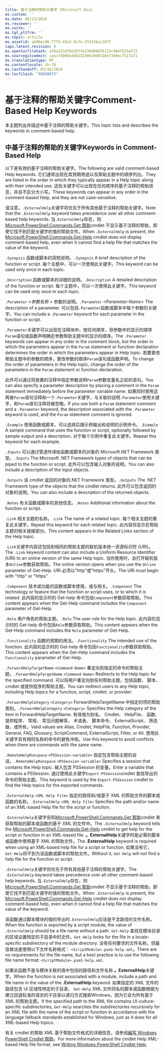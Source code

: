 ```yaml
---
title: 基于注释的帮助关键字 |Microsoft Docs
ms.custom: ''
ms.date: 09/13/2016
ms.reviewer: ''
ms.suite: ''
ms.tgt_pltfrm: ''
ms.topic: article
ms.assetid: ab90ec96-77f5-42e3-9c7e-2f4156ec207f
caps.latest.revision: 6
ms.openlocfilehash: af8a151070d26ffe236800076115c964f625e572
ms.sourcegitcommit: caac7d098a448232304c9d6728e7340ec7517a71
ms.translationtype: MT
ms.contentlocale: zh-CN
ms.lasthandoff: 03/16/2019
ms.locfileid: "58058073"
---
```

# <a name="comment-based-help-keywords"></a><span data-ttu-id="8d7ec-102">基于注释的帮助关键字</span><span class="sxs-lookup"><span data-stu-id="8d7ec-102">Comment-Based Help Keywords</span></span>

<span data-ttu-id="8d7ec-103">本主题列出并描述中基于注释的帮助关键字。</span><span class="sxs-lookup"><span data-stu-id="8d7ec-103">This topic lists and describes the keywords in comment-based help.</span></span>

## <a name="keywords-in-comment-based-help"></a><span data-ttu-id="8d7ec-104">中基于注释的帮助的关键字</span><span class="sxs-lookup"><span data-stu-id="8d7ec-104">Keywords in Comment-Based Help</span></span>

<span data-ttu-id="8d7ec-105">以下是有效的基于注释的帮助关键字。</span><span class="sxs-lookup"><span data-stu-id="8d7ec-105">The following are valid comment-based Help keywords.</span></span> <span data-ttu-id="8d7ec-106">它们通常出现在其预期用途以及帮助主题中的顺序列出。</span><span class="sxs-lookup"><span data-stu-id="8d7ec-106">They are listed in the order in which they typically appear in a Help topic along with their intended use.</span></span> <span data-ttu-id="8d7ec-107">这些关键字可以出现在任何顺序的基于注释的帮助信息，并且不区分大小写。</span><span class="sxs-lookup"><span data-stu-id="8d7ec-107">These keywords can appear in any order in the comment-based Help, and they are not case-sensitive.</span></span>

<span data-ttu-id="8d7ec-108">请注意，`.ExternalHelp`关键字将优先于所有其他基于注释的帮助关键字。</span><span class="sxs-lookup"><span data-stu-id="8d7ec-108">Note that the `.ExternalHelp` keyword takes precedence over all other comment-based help keywords.</span></span> <span data-ttu-id="8d7ec-109">当`.ExternalHelp`存在，则[Microsoft.PowerShell.Commands.Get 帮助](/dotnet/api/Microsoft.PowerShell.Commands.Get-Help)cmdlet 不显示基于注释的帮助，即使它找不到匹配关键字的值的帮助文件。</span><span class="sxs-lookup"><span data-stu-id="8d7ec-109">When `.ExternalHelp` is present, the [Microsoft.PowerShell.Commands.Get-Help](/dotnet/api/Microsoft.PowerShell.Commands.Get-Help) cmdlet does not display comment-based help, even when it cannot find a help file that matches the value of the keyword.</span></span>

<span data-ttu-id="8d7ec-110">`.Synopsis` 函数或脚本的简短说明。</span><span class="sxs-lookup"><span data-stu-id="8d7ec-110">`.Synopsis` A brief description of the function or script.</span></span> <span data-ttu-id="8d7ec-111">每个主题中，可以一次使用此关键字。</span><span class="sxs-lookup"><span data-stu-id="8d7ec-111">This keyword can be used only once in each topic.</span></span>

<span data-ttu-id="8d7ec-112">`.Description` 函数或脚本的详细的说明。</span><span class="sxs-lookup"><span data-stu-id="8d7ec-112">`.Description` A detailed description of the function or script.</span></span> <span data-ttu-id="8d7ec-113">每个主题中，可以一次使用此关键字。</span><span class="sxs-lookup"><span data-stu-id="8d7ec-113">This keyword can be used only once in each topic.</span></span>

<span data-ttu-id="8d7ec-114">`.Parameter` *\<参数名称 >* 参数的说明。</span><span class="sxs-lookup"><span data-stu-id="8d7ec-114">`.Parameter` *\<Parameter-Name>* The description of a parameter.</span></span> <span data-ttu-id="8d7ec-115">可以包括`.Parameter`函数或脚本中每个参数的关键字。</span><span class="sxs-lookup"><span data-stu-id="8d7ec-115">You can include a `.Parameter` keyword for each parameter in the function or script.</span></span>

<span data-ttu-id="8d7ec-116">`.Parameter`关键字可以出现在注释块中，按任何顺序，但参数中的显示的顺序`Param`语句或函数声明确定参数帮助主题中的显示的顺序。</span><span class="sxs-lookup"><span data-stu-id="8d7ec-116">The `.Parameter` keywords can appear in any order in the comment block, but the order in which the parameters appear in the `Param` statement or function declaration determines the order in which the parameters appear in Help topic.</span></span> <span data-ttu-id="8d7ec-117">若要更改帮助主题中的参数的顺序，更改参数的顺序`Param`语句或函数声明。</span><span class="sxs-lookup"><span data-stu-id="8d7ec-117">To change the order of parameters in the Help topic, change the order of the parameters in the `Param` statement or function declaration.</span></span>

<span data-ttu-id="8d7ec-118">此外可以通过将放置的注释中指定参数说明`Param`参数变量名之前的语句。</span><span class="sxs-lookup"><span data-stu-id="8d7ec-118">You can also specify a parameter description by placing a comment in the `Param` statement immediately before the parameter variable name.</span></span> <span data-ttu-id="8d7ec-119">如果同时使用这两者`Param`语句注释和一个`.Parameter`关键字，与关联的说明`.Parameter`使用关键字，和`Param`语句注释将被忽略。</span><span class="sxs-lookup"><span data-stu-id="8d7ec-119">If you use both a `Param` statement comment and a `.Parameter` keyword, the description associated with the `.Parameter` keyword is used, and the `Param` statement comment is ignored.</span></span>

<span data-ttu-id="8d7ec-120">`.Example` 使用函数或脚本，可以选择后跟示例输出和说明的示例命令。</span><span class="sxs-lookup"><span data-stu-id="8d7ec-120">`.Example` A sample command that uses the function or script, optionally followed by sample output and a description.</span></span> <span data-ttu-id="8d7ec-121">对于每个示例中重复此关键字。</span><span class="sxs-lookup"><span data-stu-id="8d7ec-121">Repeat this keyword for each example.</span></span>

<span data-ttu-id="8d7ec-122">`.Inputs` 可以通过管道传递给函数或脚本的对象的 Microsoft.NET Framework 类型。</span><span class="sxs-lookup"><span data-stu-id="8d7ec-122">`.Inputs` The Microsoft .NET Framework types of objects that can be piped to the function or script.</span></span> <span data-ttu-id="8d7ec-123">此外可以包含输入对象的说明。</span><span class="sxs-lookup"><span data-stu-id="8d7ec-123">You can also include a description of the input objects.</span></span>

<span data-ttu-id="8d7ec-124">`.Outputs` 该 cmdlet 返回的对象的.NET Framework 类型。</span><span class="sxs-lookup"><span data-stu-id="8d7ec-124">`.Outputs` The .NET Framework type of the objects that the cmdlet returns.</span></span> <span data-ttu-id="8d7ec-125">此外可以包含返回的对象的说明。</span><span class="sxs-lookup"><span data-stu-id="8d7ec-125">You can also include a description of the returned objects.</span></span>

<span data-ttu-id="8d7ec-126">`.Notes` 有关函数或脚本的其他信息。</span><span class="sxs-lookup"><span data-stu-id="8d7ec-126">`.Notes` Additional information about the function or script.</span></span>

<span data-ttu-id="8d7ec-127">`.Link` 相关主题的名称。</span><span class="sxs-lookup"><span data-stu-id="8d7ec-127">`.Link` The name of a related topic.</span></span> <span data-ttu-id="8d7ec-128">每个相关主题的重复此关键字。</span><span class="sxs-lookup"><span data-stu-id="8d7ec-128">Repeat this keyword for each related topic.</span></span> <span data-ttu-id="8d7ec-129">此内容将显示在帮助主题的相关链接部分。</span><span class="sxs-lookup"><span data-stu-id="8d7ec-129">This content appears in the Related Links section of the Help topic.</span></span>

<span data-ttu-id="8d7ec-130">`.Link`关键字内容还包括到相同的帮助主题的联机版本统一资源标识符 (URI)。</span><span class="sxs-lookup"><span data-stu-id="8d7ec-130">The `.Link` keyword content can also include a Uniform Resource Identifier (URI) to an online version of the same Help topic.</span></span> <span data-ttu-id="8d7ec-131">当你使用时，会打开联机版本`Online`参数获取帮助。</span><span class="sxs-lookup"><span data-stu-id="8d7ec-131">The online version opens when you use the `Online` parameter of Get-Help.</span></span> <span data-ttu-id="8d7ec-132">URI 必须以"http"或"https"开头。</span><span class="sxs-lookup"><span data-stu-id="8d7ec-132">The URI must begin with "http" or "https".</span></span>

<span data-ttu-id="8d7ec-133">`.Component` 技术或功能的函数或脚本使用，或与相关。</span><span class="sxs-lookup"><span data-stu-id="8d7ec-133">`.Component` The technology or feature that the function or script uses, or to which it is related.</span></span> <span data-ttu-id="8d7ec-134">此内容的显示时的 Get-help 命令包括`Component`参数获取帮助。</span><span class="sxs-lookup"><span data-stu-id="8d7ec-134">This content appears when the Get-Help command includes the `Component` parameter of Get-Help.</span></span>

<span data-ttu-id="8d7ec-135">`.Role` 用户角色的帮助主题。</span><span class="sxs-lookup"><span data-stu-id="8d7ec-135">`.Role` The user role for the Help topic.</span></span> <span data-ttu-id="8d7ec-136">此内容的显示时的 Get-help 命令包括`Role`参数获取帮助。</span><span class="sxs-lookup"><span data-stu-id="8d7ec-136">This content appears when the Get-Help command includes the `Role` parameter of Get-Help.</span></span>

<span data-ttu-id="8d7ec-137">`.Functionality` 函数的预期的用法。</span><span class="sxs-lookup"><span data-stu-id="8d7ec-137">`.Functionality` The intended use of the function.</span></span> <span data-ttu-id="8d7ec-138">此内容的显示时的 Get-help 命令包括`Functionality`参数获取帮助。</span><span class="sxs-lookup"><span data-stu-id="8d7ec-138">This content appears when the Get-Help command includes the `Functionality` parameter of Get-Help.</span></span>

<span data-ttu-id="8d7ec-139">`.ForwardHelpTargetName` `<Command-Name>` 重定向到指定的命令的帮助主题。</span><span class="sxs-lookup"><span data-stu-id="8d7ec-139">`.ForwardHelpTargetName` `<Command-Name>` Redirects to the Help topic for the specified command.</span></span> <span data-ttu-id="8d7ec-140">可以将用户重定向到任何帮助主题，包括函数、 脚本、 cmdlet 或提供程序的帮助主题。</span><span class="sxs-lookup"><span data-stu-id="8d7ec-140">You can redirect users to any Help topic, including Help topics for a function, script, cmdlet, or provider.</span></span>

<span data-ttu-id="8d7ec-141">`.ForwardHelpCategory` `<Category>` ForwardHelpTargetName 中指定的项的帮助类别。</span><span class="sxs-lookup"><span data-stu-id="8d7ec-141">`.ForwardHelpCategory` `<Category>` Specifies the Help category of the item in ForwardHelpTargetName.</span></span> <span data-ttu-id="8d7ec-142">有效值为别名、 Cmdlet、 HelpFile、 函数、 提供程序、 常规、 常见问题解答、 术语表、 脚本命令、 ExternalScript、 筛选器，或所有。</span><span class="sxs-lookup"><span data-stu-id="8d7ec-142">Valid values are Alias, Cmdlet, HelpFile, Function, Provider, General, FAQ, Glossary, ScriptCommand, ExternalScript, Filter, or All.</span></span> <span data-ttu-id="8d7ec-143">使用此关键字具有相同名称的命令时避免冲突。</span><span class="sxs-lookup"><span data-stu-id="8d7ec-143">Use this keyword to avoid conflicts when there are commands with the same name.</span></span>

<span data-ttu-id="8d7ec-144">`.RemoteHelpRunspace` `<PSSession-variable>` 指定包含帮助主题的会话。</span><span class="sxs-lookup"><span data-stu-id="8d7ec-144">`.RemoteHelpRunspace` `<PSSession-variable>` Specifies a session that contains the Help topic.</span></span> <span data-ttu-id="8d7ec-145">输入包含 PSSession 的变量。</span><span class="sxs-lookup"><span data-stu-id="8d7ec-145">Enter a variable that contains a PSSession.</span></span> <span data-ttu-id="8d7ec-146">通过使用此关键字`Export-PSSession`cmdlet 查找导出的命令的帮助主题。</span><span class="sxs-lookup"><span data-stu-id="8d7ec-146">This keyword is used by the `Export-PSSession` cmdlet to find the Help topics for the exported commands.</span></span>

<span data-ttu-id="8d7ec-147">`.ExternalHelp` `<XML Help File>` 指定的路径和/或基于 XML 的帮助文件的脚本或函数的名称。</span><span class="sxs-lookup"><span data-stu-id="8d7ec-147">`.ExternalHelp` `<XML Help File>` Specifies the path and/or name of an XML-based Help file for the script or function.</span></span>

<span data-ttu-id="8d7ec-148">`.ExternalHelp`关键字告知[Microsoft.PowerShell.Commands.Get 帮助](/dotnet/api/Microsoft.PowerShell.Commands.Get-Help)cmdlet 来获取帮助的脚本或函数的基于 XML 的文件中。</span><span class="sxs-lookup"><span data-stu-id="8d7ec-148">The `.ExternalHelp` keyword tells the [Microsoft.PowerShell.Commands.Get-Help](/dotnet/api/Microsoft.PowerShell.Commands.Get-Help) cmdlet to get help for the script or function in an XML-based file.</span></span> <span data-ttu-id="8d7ec-149">**。ExternalHelp**关键字时是必需的脚本或函数中使用基于 XML 的帮助文件。</span><span class="sxs-lookup"><span data-stu-id="8d7ec-149">The **.ExternalHelp** keyword is required when using an XML-based help file for a script or function.</span></span> <span data-ttu-id="8d7ec-150">如果没有它，`Get-Help`将不到为该函数或脚本的帮助文件。</span><span class="sxs-lookup"><span data-stu-id="8d7ec-150">Without it, `Get-Help` will not find a help file for the function or script.</span></span>

<span data-ttu-id="8d7ec-151">`.ExternalHelp`关键字将优先于所有其他基于注释的帮助关键字。</span><span class="sxs-lookup"><span data-stu-id="8d7ec-151">The `.ExternalHelp` keyword takes precedence over all other comment-based help keywords.</span></span> <span data-ttu-id="8d7ec-152">当`.ExternalHelp`存在，则[Microsoft.PowerShell.Commands.Get 帮助](/dotnet/api/Microsoft.PowerShell.Commands.Get-Help)cmdlet 不显示基于注释的帮助，即使它找不到匹配关键字的值的帮助文件。</span><span class="sxs-lookup"><span data-stu-id="8d7ec-152">When `.ExternalHelp` is present, the [Microsoft.PowerShell.Commands.Get-Help](/dotnet/api/Microsoft.PowerShell.Commands.Get-Help) cmdlet does not display comment-based help, even when it cannot find a help file that matches the value of the keyword.</span></span>

<span data-ttu-id="8d7ec-153">该函数通过脚本模块的值的导出时`.ExternalHelp`应该是不含路径的文件名称。</span><span class="sxs-lookup"><span data-stu-id="8d7ec-153">When the function is exported by a script module, the value of `.ExternalHelp` should be a file name without a path.</span></span> <span data-ttu-id="8d7ec-154">`Get-Help` 查找在模块目录的区域设置特定的子目录中的文件。</span><span class="sxs-lookup"><span data-stu-id="8d7ec-154">`Get-Help` looks for the file in a locale-specific subdirectory of the module directory.</span></span> <span data-ttu-id="8d7ec-155">没有任何要求的文件名称，但最佳做法是使用以下文件名称格式： `<ScriptModule>.psm1-help.xml`。</span><span class="sxs-lookup"><span data-stu-id="8d7ec-155">There are no requirements for the file name, but a best practice is to use the following file name format: `<ScriptModule>.psm1-help.xml`.</span></span>

<span data-ttu-id="8d7ec-156">如果此函数不是与模块关联的值中包括的路径和文件名称 **。ExternalHelp**关键字。</span><span class="sxs-lookup"><span data-stu-id="8d7ec-156">When the function is not associated with a module, include a path and file name in the value of the **.ExternalHelp** keyword.</span></span> <span data-ttu-id="8d7ec-157">如果指定的 XML 文件的路径包含 UI 区域性特定的子目录， `Get-Help` XML 文件同名的脚本或函数根据为建立回退标准的语言的子目录以递归方式搜索Windows，因为它会为所有基于 XML 的帮助主题。</span><span class="sxs-lookup"><span data-stu-id="8d7ec-157">If the specified path to the XML file contains UI-culture-specific subdirectories, `Get-Help` searches the subdirectories recursively for an XML file with the name of the script or function in accordance with the language fallback standards established for Windows, just as it does for all XML-based Help topics.</span></span>

<span data-ttu-id="8d7ec-158">有关 cmdlet 的帮助 XML 基于帮助文件格式的详细信息，请参阅[编写 Windows PowerShell Cmdlet 帮助](./writing-help-for-windows-powershell-cmdlets.md)。</span><span class="sxs-lookup"><span data-stu-id="8d7ec-158">For more information about the cmdlet Help XML-based Help file format, see [Writing Windows PowerShell Cmdlet Help](./writing-help-for-windows-powershell-cmdlets.md).</span></span>